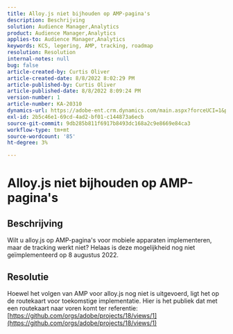```yaml
---
title: Alloy.js niet bijhouden op AMP-pagina's
description: Beschrijving
solution: Audience Manager,Analytics
product: Audience Manager,Analytics
applies-to: Audience Manager,Analytics
keywords: KCS, legering, AMP, tracking, roadmap
resolution: Resolution
internal-notes: null
bug: false
article-created-by: Curtis Oliver
article-created-date: 8/8/2022 8:02:29 PM
article-published-by: Curtis Oliver
article-published-date: 8/8/2022 8:09:24 PM
version-number: 1
article-number: KA-20310
dynamics-url: https://adobe-ent.crm.dynamics.com/main.aspx?forceUCI=1&pagetype=entityrecord&etn=knowledgearticle&id=e0519906-5517-ed11-b83e-0022480868ff
exl-id: 2b5c46e1-69cd-4ad2-bf01-c144873a6ecb
source-git-commit: 9db285b811f6917b8493dc168a2c9e8669e84ca3
workflow-type: tm+mt
source-wordcount: '85'
ht-degree: 3%

---
```


# Alloy.js niet bijhouden op AMP-pagina&#39;s

## Beschrijving


Wilt u alloy.js op AMP-pagina&#39;s voor mobiele apparaten implementeren, maar de tracking werkt niet? Helaas is deze mogelijkheid nog niet geïmplementeerd op 8 augustus 2022.


## Resolutie


Hoewel het volgen van AMP voor alloy.js nog niet is uitgevoerd, ligt het op de routekaart voor toekomstige implementatie. Hier is het publiek dat met een routekaart naar voren komt ter referentie: [https://github.com/orgs/adobe/projects/18/views/1](https://github.com/orgs/adobe/projects/18/views/1)
